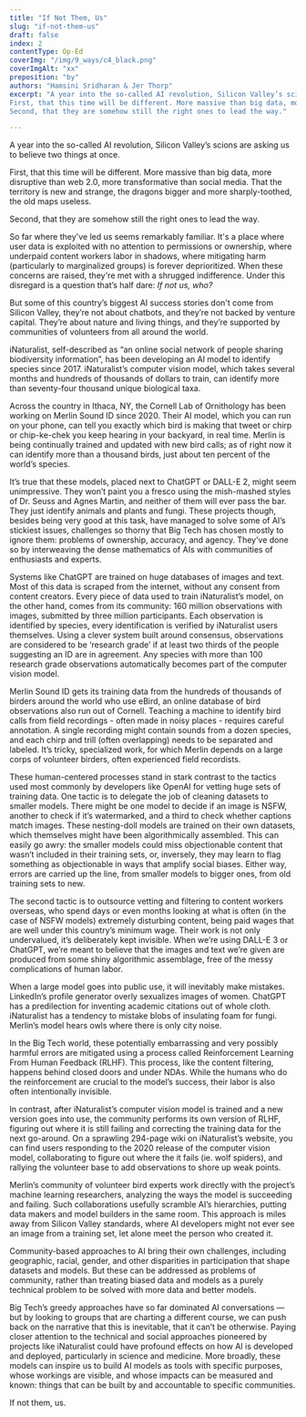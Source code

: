 ```yaml
---
title: "If Not Them, Us"
slug: "if-not-them-us"
draft: false
index: 2
contentType: Op-Ed
coverImg: "/img/9_ways/c4_black.png"
coverImgAlt: "xx"
preposition: "by"
authors: "Hamsini Sridharan & Jer Thorp"
excerpt: "A year into the so-called AI revolution, Silicon Valley’s scions are asking us to believe two things at once. 
First, that this time will be different. More massive than big data, more disruptive than web 2.0, more transformative than social media. That the territory is new and strange, the dragons bigger and more sharply-toothed, the old maps useless. 
Second, that they are somehow still the right ones to lead the way."

---
```


A year into the so-called AI revolution, Silicon Valley’s scions are asking us to believe two things at once. 

First, that this time will be different. More massive than big data, more disruptive than web 2.0, more transformative than social media. That the territory is new and strange, the dragons bigger and more sharply-toothed, the old maps useless. 

Second, that they are somehow still the right ones to lead the way.

So far where they've led us seems remarkably familiar. It's a place where user data is exploited with no attention to permissions or ownership, where underpaid content workers labor in shadows, where mitigating harm (particularly to marginalized groups) is forever deprioritized. When these concerns are raised, they're met with a shrugged indifference. Under this disregard is a question that’s half dare: *If not us, who?*

But some of this country’s biggest AI success stories don't come from Silicon Valley, they’re not about chatbots, and they’re not backed by venture capital. They’re about nature and living things, and they’re supported by communities of volunteers from all around the world. 

iNaturalist, self-described as “an online social network of people sharing biodiversity information”, has been developing an AI model to identify species since 2017. iNaturalist’s computer vision model, which takes several months and hundreds of thousands of dollars to train, can identify more than seventy-four thousand unique biological taxa. 

Across the country in Ithaca, NY, the Cornell Lab of Ornithology has been working on Merlin Sound ID since 2020. Their AI model, which you can run on your phone, can tell you exactly which bird is making that tweet or chirp or chip-ke-chek you keep hearing in your backyard, in real time. Merlin is being continually trained and updated with new bird calls; as of right now it can identify more than a thousand birds, just about ten percent of the world’s species.

It’s true that these models, placed next to ChatGPT or DALL-E 2, might seem unimpressive. They won’t paint you a fresco using the mish-mashed styles of Dr. Seuss and Agnes Martin, and neither of them will ever pass the bar. They just identify animals and plants and fungi. These projects though, besides being very good at this task, have managed to solve some of AI’s stickiest issues, challenges so thorny that Big Tech has chosen mostly to ignore them: problems of ownership, accuracy, and agency. They’ve done so by interweaving the dense mathematics of AIs with communities of enthusiasts and experts.

Systems like ChatGPT are trained on huge databases of images and text. Most of this data is scraped from the internet, without any consent from content creators. Every piece of data used to train iNaturalist’s model, on the other hand, comes from its community: 160 million observations with images, submitted by three million participants. Each observation is identified by species, every identification is verified by iNaturalist users themselves. Using a clever system built around consensus, observations are considered to be ‘research grade’ if at least two thirds of the people suggesting an ID are in agreement. Any species with more than 100 research grade observations automatically becomes part of the computer vision model.

Merlin Sound ID gets its training data from the hundreds of thousands of birders around the world who use eBird, an online database of bird observations also run out of Cornell. Teaching a machine to identify bird calls from field recordings - often made in noisy places - requires careful annotation. A single recording might contain sounds from a dozen species, and each chirp and trill (often overlapping) needs to be separated and labeled. It’s tricky, specialized work, for which Merlin depends on a large corps of volunteer birders, often experienced field recordists.

These human-centered processes stand in stark contrast to the tactics used most commonly by developers like OpenAI for vetting huge sets of training data. One tactic is to delegate the job of cleaning datasets to smaller models. There might be one model to decide if an image is NSFW, another to check if it’s watermarked, and a third to check whether captions match images. These nesting-doll models are trained on their own datasets, which themselves might have been algorithmically assembled. This can easily go awry: the smaller models could miss objectionable content that wasn’t included in their training sets, or, inversely, they may learn to flag something as objectionable in ways that amplify social biases. Either way, errors are carried up the line, from smaller models to bigger ones, from old training sets to new.

The second tactic is to outsource vetting and filtering to content workers overseas, who spend days or even months looking at what is often (in the case of NSFW models) extremely disturbing content, being paid wages that are well under this country’s minimum wage. Their work is not only undervalued, it’s deliberately kept invisible. When we’re using DALL-E 3 or ChatGPT, we’re meant to believe that the images and text we’re given are produced from some shiny algorithmic assemblage, free of the messy complications of human labor.

When a large model goes into public use, it will inevitably make mistakes. LinkedIn’s profile generator overly sexualizes images of women. ChatGPT has a predilection for inventing academic citations out of whole cloth. iNaturalist has a tendency to mistake blobs of insulating foam for fungi. Merlin’s model hears owls where there is only city noise. 

In the Big Tech world, these potentially embarrassing and very possibly harmful errors are mitigated using a process called Reinforcement Learning From Human Feedback (RLHF). This process, like the content filtering, happens behind closed doors and under NDAs. While the humans who do the reinforcement are crucial to the model’s success, their labor is also often intentionally invisible.

In contrast, after iNaturalist’s computer vision model is trained and a new version goes into use, the community performs its own version of RLHF, figuring out where it is still failing and correcting the training data for the next go-around. On a sprawling 294-page wiki on iNaturalist’s website, you can find users responding to the 2020 release of the computer vision model, collaborating to figure out where the it fails (ie. wolf spiders), and rallying the volunteer base to add observations to shore up weak points.

Merlin’s community of volunteer bird experts work directly with the project’s machine learning researchers, analyzing the ways the model is succeeding and failing. Such collaborations usefully scramble AI’s hierarchies, putting data makers and model builders in the same room. This approach is miles away from Silicon Valley standards, where AI developers might not ever see an image from a training set, let alone meet the person who created it.

Community-based approaches to AI bring their own challenges, including geographic, racial, gender, and other disparities in participation that shape datasets and models. But these can be addressed as problems of community, rather than treating biased data and models as a purely technical problem to be solved with more data and better models. 

Big Tech’s greedy approaches have so far dominated AI conversations — but by looking to groups that are charting a different course, we can push back on the narrative that this is inevitable, that it can’t be otherwise. Paying closer attention to the technical and social approaches pioneered by projects like iNaturalist could have profound effects on how AI is developed and deployed, particularly in science and medicine. More broadly, these models can inspire us to build AI models as tools with specific purposes, whose workings are visible, and whose impacts can be measured and known: things that can be built by and accountable to specific communities.  

If not them, us.